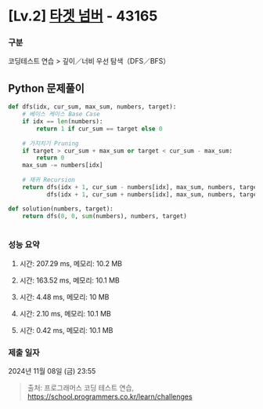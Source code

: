 # [Lv.2] [타겟 넘버](https://school.programmers.co.kr/learn/courses/30/lessons/43165?language=python3) - 43165 

### 구분

코딩테스트 연습 > 깊이／너비 우선 탐색（DFS／BFS）

## Python 문제풀이

```py
def dfs(idx, cur_sum, max_sum, numbers, target):
    # 베이스 케이스 Base Case
    if idx == len(numbers):
        return 1 if cur_sum == target else 0
    
    # 가지치기 Pruning
    if target > cur_sum + max_sum or target < cur_sum - max_sum:    
        return 0    
    max_sum -= numbers[idx]
    
    # 재귀 Recursion
    return dfs(idx + 1, cur_sum - numbers[idx], max_sum, numbers, target) + \
           dfs(idx + 1, cur_sum + numbers[idx], max_sum, numbers, target);

def solution(numbers, target):
    return dfs(0, 0, sum(numbers), numbers, target)
    
```

### 성능 요약

1. 시간: 207.29 ms, 메모리: 10.2 MB

2. 시간: 163.52 ms, 메모리: 10.1 MB
3. 시간: 4.48 ms, 메모리: 10 MB
4. 시간: 2.10 ms, 메모리: 10.1 MB
5. 시간: 0.42 ms, 메모리: 10.1 MB

### 제출 일자

2024년 11월 08일 (금) 23:55

> 출처: 프로그래머스 코딩 테스트 연습, https://school.programmers.co.kr/learn/challenges